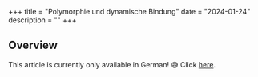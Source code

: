 +++
title = "Polymorphie und dynamische Bindung"
date = "2024-01-24"
description = ""
+++

## Overview

This article is currently only available in German! 😅
Click [here](https://gersti.at/de/posts/polymorphism).